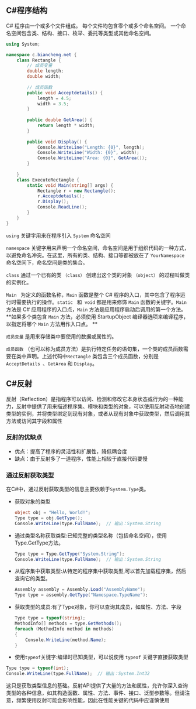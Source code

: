 ## C#程序结构

C# 程序由一个或多个文件组成。 每个文件均包含零个或多个命名空间。 一个命名空间包含类、结构、接口、枚举、委托等类型或其他命名空间。

```c#
using System;

namespace c.biancheng.net {
    class Rectangle {
        // 成员变量
        double length;
        double width;
      
        // 成员函数
        public void Acceptdetails() {
            length = 4.5;  
            width = 3.5;
        }
      
        public double GetArea() {
            return length * width;
        }
      
        public void Display() {
            Console.WriteLine("Length: {0}", length);
            Console.WriteLine("Width: {0}", width);
            Console.WriteLine("Area: {0}", GetArea());
        }
 
    }
    class ExecuteRectangle {
        static void Main(string[] args) {
            Rectangle r = new Rectangle();
            r.Acceptdetails();
            r.Display();
            Console.ReadLine();
        }
    }
}
```



`using` 关键字用来在程序引入 `System` 命名空间

`namespace` 关键字用来声明一个命名空间，命名空间是用于组织代码的一种方式，以避免命名冲突。在这里，所有的类、结构、接口等都被放在了 `YourNamespace` 命名空间下，命名空间是类的集合。

`class` 通过一个已有的类 `（class）` 创建出这个类的对象 `（object）` 的过程叫做类的实例化。

`Main ` 为定义的函数名称，`Main`  函数是整个 C# 程序的入口，其中包含了程序运行时需要执行的操作。`static ` 和` void` 都是用来修饰 `Main` 函数的关键字。`Main`方法是 C# 应用程序的入口点，`Main`  方法是应用程序启动后调用的第一个方法。 **如果多个类包含 `Main` 方法，必须使用 StartupObject 编译器选项来编译程序，以指定将哪个 `Main` 方法用作入口点。 **

`成员变量` 是用来存储类中要使用的数据或属性的。

`成员函数` （也可以称为成员方法）是执行特定任务的语句集，一个类的成员函数需要在类中声明。上述代码中`Rectangle`  类包含三个成员函数，分别是  `AcceptDetails `、`GetArea`  和 `Display`。



## C#反射

反射（Reflection）是指程序可以访问、检测和修改它本身状态或行为的一种能力，反射中提供了用来描述程序集、模块和类型的对象，可以使用反射动态地创建类型的实例，并将类型绑定到现有对象，或者从现有对象中获取类型，然后调用其方法或访问其字段和属性

### 反射的优缺点

- 优点：提高了程序的灵活性和扩展性，降低耦合度
- 缺点：由于反射多了一道程序，性能上相较于直接代码要慢

### 通过反射获取类型

在C#中，通过反射获取类型的信息主要依赖于`System.Type`类。

- 获取对象的类型

  ```c#
  object obj = "Hello, World!";
  Type type = obj.GetType();
  Console.WriteLine(type.FullName);  // 输出：System.String
  ```
  
- 通过类型名称获取类型:已知完整的类型名称（包括命名空间），使用Type.GetType方法。

  ```c#
  Type type = Type.GetType("System.String");
  Console.WriteLine(type.FullName);  // 输出：System.String
  ```
  
- 从程序集中获取类型:从特定的程序集中获取类型,可以首先加载程序集，然后查询它的类型。

  ```c#
  Assembly assembly = Assembly.Load("AssemblyName");
  Type type = assembly.GetType("Namespace.TypeName");
  ```

- 获取类型的成员:有了Type对象，你可以查询其成员，如属性、方法、字段
  
  ```c#
  Type type = typeof(string);
  MethodInfo[] methods = type.GetMethods();
  foreach (MethodInfo method in methods)
  {
      Console.WriteLine(method.Name);
  }
  ```

-  使用`typeof`关键字:编译时已知类型，可以说使用 `typeof` 关键字直接获取类型

  ```c#
  Type type = typeof(int);
  Console.WriteLine(type.FullName);  // 输出：System.Int32
  ```

这只是获取类型信息的基础。反射API提供了大量的方法和属性，允许你深入查询类型的各种信息，如其构造函数、属性、方法、事件、接口、泛型参数等。但请注意，频繁使用反射可能会影响性能，因此在性能关键的代码中应谨慎使用
